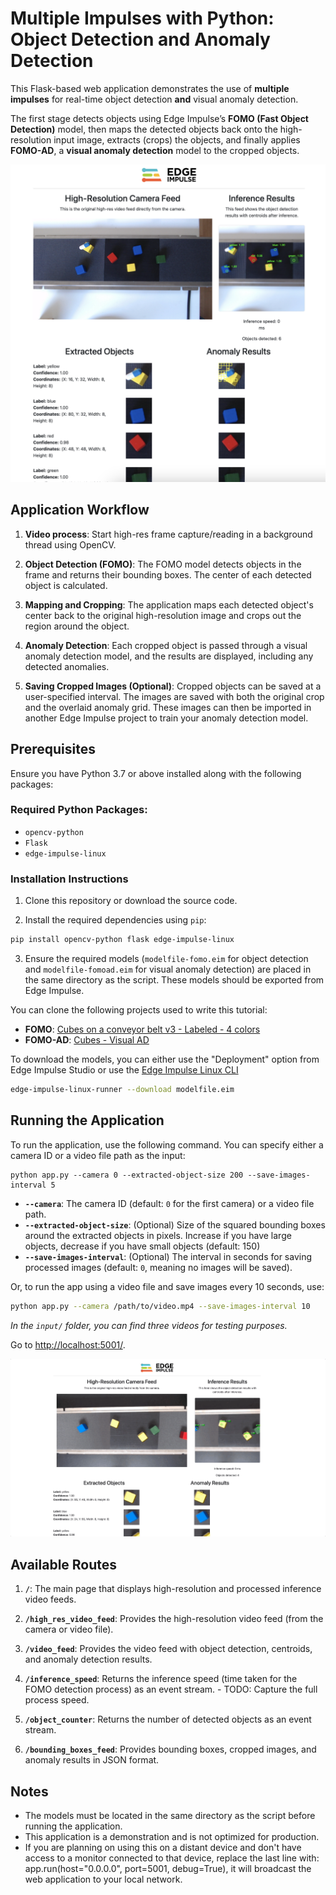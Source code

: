 # Multiple Impulses with Python: Object Detection and Anomaly Detection

This Flask-based web application demonstrates the use of **multiple impulses** for real-time object detection **and** visual anomaly detection.

The first stage detects objects using Edge Impulse’s **FOMO (Fast Object Detection)** model, then maps the detected objects back onto the high-resolution input image, extracts (crops) the objects, and finally applies **FOMO-AD**, a **visual anomaly detection** model to the cropped objects.

![Web app overview](/templates/assets/web-app-overview.png)

## Application Workflow

1. **Video process**:
   Start high-res frame capture/reading in a background thread using OpenCV.

2. **Object Detection (FOMO)**:
  The FOMO model detects objects in the frame and returns their bounding boxes. The center of each detected object is calculated.

1. **Mapping and Cropping**:
  The application maps each detected object's center back to the original high-resolution image and crops out the region around the object.

1. **Anomaly Detection**:
  Each cropped object is passed through a visual anomaly detection model, and the results are displayed, including any detected anomalies.

1. **Saving Cropped Images (Optional)**:
  Cropped objects can be saved at a user-specified interval. The images are saved with both the original crop and the overlaid anomaly grid. These images can then be imported in another Edge Impulse project to train your anomaly detection model.

## Prerequisites

Ensure you have Python 3.7 or above installed along with the following packages:

### Required Python Packages:


- `opencv-python`
- `Flask`
- `edge-impulse-linux`

### Installation Instructions

1. Clone this repository or download the source code.

2. Install the required dependencies using `pip`:

```bash
pip install opencv-python flask edge-impulse-linux
```

3. Ensure the required models (`modelfile-fomo.eim` for object detection and `modelfile-fomoad.eim` for visual anomaly detection) are placed in the same directory as the script. These models should be exported from Edge Impulse.

You can clone the following projects used to write this tutorial:

* **FOMO**: [Cubes on a conveyor belt v3 - Labeled - 4 colors](https://studio.edgeimpulse.com/public/494157/latest)
* **FOMO-AD**: [Cubes - Visual AD](https://studio.edgeimpulse.com/public/517331/latest)

To download the models, you can either use the "Deployment" option from Edge Impulse Studio or use the [Edge Impulse Linux CLI](https://docs.edgeimpulse.com/docs/tools/edge-impulse-for-linux/linux-node-js-sdk)

```bash
edge-impulse-linux-runner --download modelfile.eim
```

## Running the Application

To run the application, use the following command. You can specify either a camera ID or a video file path as the input:

```
python app.py --camera 0 --extracted-object-size 200 --save-images-interval 5 
```

- **`--camera`**: The camera ID (default: `0` for the first camera) or a video file path.
- **`--extracted-object-size`**: (Optional) Size of the squared bounding boxes around the extracted objects in pixels. Increase if you have large objects, decrease if you have small objects (default: 150)
- **`--save-images-interval`**: (Optional) The interval in seconds for saving processed images (default: `0`, meaning no images will be saved).

Or, to run the app using a video file and save images every 10 seconds, use:
```bash
python app.py --camera /path/to/video.mp4 --save-images-interval 10
```

*In the `input/` folder, you can find three videos for testing purposes.*

Go to [http://localhost:5001/](http://localhost:5001/).

![Overview](/templates/assets/multi-impulse-linux-overview.gif)

## Available Routes

1. **`/`**: The main page that displays high-resolution and processed inference video feeds.

2. **`/high_res_video_feed`**: Provides the high-resolution video feed (from the camera or video file).

3. **`/video_feed`**: Provides the video feed with object detection, centroids, and anomaly detection results.

4. **`/inference_speed`**: Returns the inference speed (time taken for the FOMO detection process) as an event stream. - TODO: Capture the full process speed.

5. **`/object_counter`**: Returns the number of detected objects as an event stream.

6. **`/bounding_boxes_feed`**: Provides bounding boxes, cropped images, and anomaly results in JSON format.

## Notes

- The models must be located in the same directory as the script before running the application.
- This application is a demonstration and is not optimized for production.
- If you are planning on using this on a distant device and don't have access to a monitor connected to that device, replace the last line with: app.run(host="0.0.0.0", port=5001, debug=True), it will broadcast the web application to your local network.

